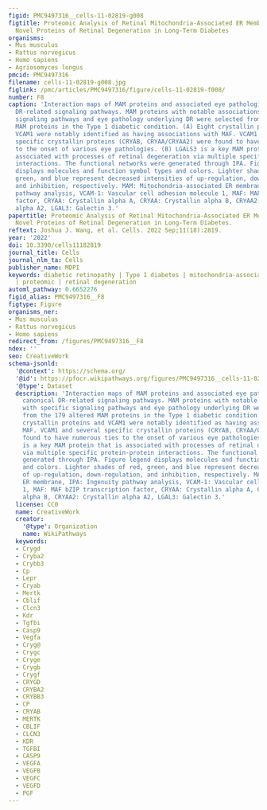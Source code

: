 ```yaml
---
figid: PMC9497316__cells-11-02819-g008
figtitle: Proteomic Analysis of Retinal Mitochondria-Associated ER Membranes Identified
  Novel Proteins of Retinal Degeneration in Long-Term Diabetes
organisms:
- Mus musculus
- Rattus norvegicus
- Homo sapiens
- Agriosomyces longus
pmcid: PMC9497316
filename: cells-11-02819-g008.jpg
figlink: /pmc/articles/PMC9497316/figure/cells-11-02819-f008/
number: F8
caption: 'Interaction maps of MAM proteins and associated eye pathologies and canonical
  DR-related signaling pathways. MAM proteins with notable associations with specific
  signaling pathways and eye pathology underlying DR were selected from the 179 altered
  MAM proteins in the Type 1 diabetic condition. (A) Eight crystallin proteins and
  VCAM1 were notably identified as having associations with MAF. VCAM1 and several
  specific crystallin proteins (CRYAB, CRYAA/CRYAA2) were found to have numerous ties
  to the onset of various eye pathologies. (B) LGALS3 is a key MAM protein that is
  associated with processes of retinal degeneration via multiple specific protein-protein
  interactions. The functional networks were generated through IPA. Figure legend
  displays molecules and function symbol types and colors. Lighter shades of red,
  green, and blue represent decreased intensities of up-regulation, down-regulation,
  and inhibition, respectively. MAM: Mitochondria-associated ER membrane, IPA: Ingenuity
  pathway analysis, VCAM-1: Vascular cell adhesion molecule 1, MAF: MAF bZIP transcription
  factor, CRYAA: Crystallin alpha A, CRYAA: Crystallin alpha B, CRYAA2: Crystallin
  alpha A2, LGAL3: Galectin 3.'
papertitle: Proteomic Analysis of Retinal Mitochondria-Associated ER Membranes Identified
  Novel Proteins of Retinal Degeneration in Long-Term Diabetes.
reftext: Joshua J. Wang, et al. Cells. 2022 Sep;11(18):2819.
year: '2022'
doi: 10.3390/cells11182819
journal_title: Cells
journal_nlm_ta: Cells
publisher_name: MDPI
keywords: diabetic retinopathy | Type 1 diabetes | mitochondria-associated ER membrane
  | proteomic | retinal degeneration
automl_pathway: 0.6652276
figid_alias: PMC9497316__F8
figtype: Figure
organisms_ner:
- Mus musculus
- Rattus norvegicus
- Homo sapiens
redirect_from: /figures/PMC9497316__F8
ndex: ''
seo: CreativeWork
schema-jsonld:
  '@context': https://schema.org/
  '@id': https://pfocr.wikipathways.org/figures/PMC9497316__cells-11-02819-g008.html
  '@type': Dataset
  description: 'Interaction maps of MAM proteins and associated eye pathologies and
    canonical DR-related signaling pathways. MAM proteins with notable associations
    with specific signaling pathways and eye pathology underlying DR were selected
    from the 179 altered MAM proteins in the Type 1 diabetic condition. (A) Eight
    crystallin proteins and VCAM1 were notably identified as having associations with
    MAF. VCAM1 and several specific crystallin proteins (CRYAB, CRYAA/CRYAA2) were
    found to have numerous ties to the onset of various eye pathologies. (B) LGALS3
    is a key MAM protein that is associated with processes of retinal degeneration
    via multiple specific protein-protein interactions. The functional networks were
    generated through IPA. Figure legend displays molecules and function symbol types
    and colors. Lighter shades of red, green, and blue represent decreased intensities
    of up-regulation, down-regulation, and inhibition, respectively. MAM: Mitochondria-associated
    ER membrane, IPA: Ingenuity pathway analysis, VCAM-1: Vascular cell adhesion molecule
    1, MAF: MAF bZIP transcription factor, CRYAA: Crystallin alpha A, CRYAA: Crystallin
    alpha B, CRYAA2: Crystallin alpha A2, LGAL3: Galectin 3.'
  license: CC0
  name: CreativeWork
  creator:
    '@type': Organization
    name: WikiPathways
  keywords:
  - Crygd
  - Cryba2
  - Crybb3
  - Cp
  - Lepr
  - Cryab
  - Mertk
  - Cblif
  - Clcn3
  - Kdr
  - Tgfbi
  - Casp9
  - Vegfa
  - Cryg@
  - Crygc
  - Cryge
  - Crygb
  - Crygf
  - CRYGD
  - CRYBA2
  - CRYBB3
  - CP
  - CRYAB
  - MERTK
  - CBLIF
  - CLCN3
  - KDR
  - TGFBI
  - CASP9
  - VEGFA
  - VEGFB
  - VEGFC
  - VEGFD
  - PGF
---
```

